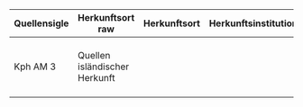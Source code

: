 | Quellensigle | Herkunftsort raw | Herkunftsort | Herkunftsinstitution | Quellentyp | Bibliotheksort | Bibliothek | Bibliothekssignatur | Datierung raw | Datierung | Jahrhundert |
|--|--|--|--|--|--|--|--|--|--|--|
| Kph AM 3 | Quellen isländischer Herkunft | | | Graduale | Kopenhagen | Den Arnamagnæanske Samling | Acc. 7 Hs 3 | zwischen 1450 und 1478, wahrscheinlich vor 1472 | 15. Jh 2. Hälfte | 15. |
